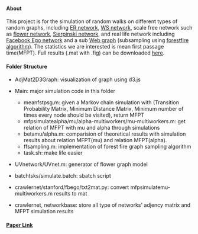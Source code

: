 #### About

This project is for the simulation of random walks on different types of random graphs, including [ER network](https://en.wikipedia.org/wiki/Erd%C5%91s%E2%80%93R%C3%A9nyi_model), [WS network](https://en.wikipedia.org/wiki/Watts_and_Strogatz_model), scale free network such as [flower network](https://books.google.com.hk/books?id=dAS3CgAAQBAJ&pg=PA129&lpg=PA129&dq=flower+model+random+graph&source=bl&ots=6pgGP9vUmb&sig=ETDC_FZSYxWvvdXcHMbsw6_phXs&hl=en&sa=X&redir_esc=y#v=onepage&q=flower%20model%20random%20graph&f=false), [Sierpinski network](http://meep.cubing.net/html5/sierpinski.html), and real life network including [Facebook Ego network](https://snap.stanford.edu/data/egonets-Facebook.html) and a sub [Web graph](https://snap.stanford.edu/data/web-Stanford.html) (subsampling using [forestfire algorithm](https://github.com/snap-stanford/snap/tree/master/examples/forestfire)). The statistics we are interested is mean first passage time(MFPT). Full results (.mat with .fig) can be downloaded [here](www.google.com).

#### Folder Structure

+ AdjMat2D3Graph: visualization of graph using d3.js

+ Main: major simulation code in this folder
    * meanfstpsg.m: given a Markov chain simulation with (Transition Probability Matrix, Minimum Distance Matrix, Minimum number of times every node should be visited), return MFPT
    * mfpsimulatealpha/mu/alpha-multiworkers/mu-multiworkers.m: get relation of MFPT with mu and alpha through simulations
    * betamu/alpha.m: comparision of theoretical results with simulation results about relation MFPT(mu) and relation MFPT(alpha).
    * ffsampling.m: implementation of forest fire graph sampling algorithm
    * task.sh: make life easier

+ UVnetwork/UVnet.m: generator of flower graph model
+ batchtsks/simulate.batch: sbatch script
+ crawlernet/stanford/fbego/txt2mat.py: convert mfpsimulatemu-multiworkers.m results to mat
+ crawlernet, networkbase: store all type of networks' adjency matrix and MFPT simulation results


#### [Paper Link](tbp)